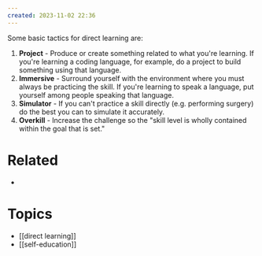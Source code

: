 ```yaml
---
created: 2023-11-02 22:36
---
```


Some basic tactics for direct learning are:
1. **Project** - Produce or create something related to what you're learning. If you're learning a coding language, for example, do a project to build something using that language.
2. **Immersive** - Surround yourself with the environment where you must always be practicing the skill. If you're learning to speak a language, put yourself among people speaking that language.
3. **Simulator** - If you can't practice a skill directly (e.g. performing surgery) do the best you can to simulate it accurately.
4. **Overkill** - Increase the challenge so the "skill level is wholly contained within the goal that is set."

# Related

- 
# Topics

- [[direct learning]]
- [[self-education]]